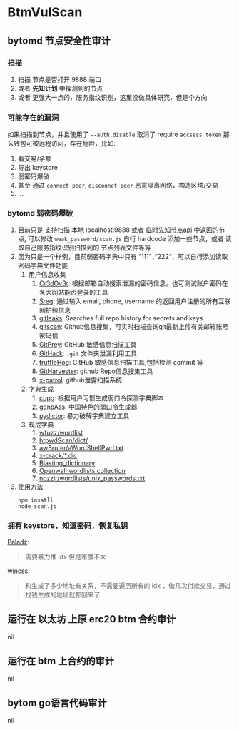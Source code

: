 # BtmVulScan

## bytomd 节点安全性审计
### 扫描
1. 扫描 节点是否打开 9888 端口
2. 或者 __先知计划__ 中探测到的节点
3. 或者 更强大一点的，服务指纹识别，这里没做具体研究，但是个方向

### 可能存在的漏洞
如果扫描到节点，并且使用了 `--auth.disable` 取消了 require  `accsess_token` 那么钱包可被远程访问，存在危险，比如:

1. 看交易/余额
2. 导出 keystore
3. 弱密码爆破
4. 甚至 通过 `connect-peer`, `disconnet-peer` 恶意隔离网络，构造区块/交易
5. ...

### bytomd 弱密码爆破
1. 目前只是 支持扫描 本地 localhost:9888 或者 [临时先知节点api](http://52.82.28.100:9889/list-nodes) 中返回的节点, 可以修改 `weak_password/scan.js` 自行 hardcode 添加一些节点，或者  读取自己服务指纹识别扫描到的 节点列表文件等等
2. 因为只是一个样例，目前弱密码字典中只有 “111”，”222“，可以自行添加读取 密码字典文件功能
    1. 用户信息收集
        1. [Cr3dOv3r](https://github.com/D4Vinci/Cr3dOv3r): 根据邮箱自动搜索泄漏的密码信息，也可测试账户密码在各大网站能否登录的工具
        2. [Sreg](https://github.com/n0tr00t/Sreg): 通过输入 email, phone, username 的返回用户注册的所有互联网护照信息
        8. [gitleaks](https://github.com/zricethezav/gitleaks): Searches full repo history for secrets and keys
        5. [gitscan](https://github.com/sea-god/gitscan): Github信息搜集，可实时扫描查询git最新上传有关邮箱账号密码信
        4. [GitPrey](https://github.com/repoog/GitPrey): GitHub 敏感信息扫描工具
        3. [GitHack](https://github.com/lijiejie/GitHack): `.git` 文件夹泄漏利用工具
        6. [truffleHog](https://github.com/dxa4481/truffleHog): GitHub 敏感信息扫描工具,包括检测 commit 等
        7. [GitHarvester](https://github.com/metac0rtex/GitHarvester): github Repo信息搜集工具
        8. [x-patrol](https://github.com/MiSecurity/x-patrol): github泄露扫描系统
    2. 字典生成
        1. [cupp](https://github.com/Mebus/cupp): 根据用户习惯生成弱口令探测字典脚本
        2. [genpAss](https://github.com/RicterZ/genpAss): 中国特色的弱口令生成器
        3. [pydictor](https://github.com/LandGrey/pydictor): 暴力破解字典建立工具
    3. 现成字典
        1. [wfuzz/wordlist](https://github.com/xmendez/wfuzz/tree/master/wordlist)
        2. [htpwdScan/dict/](https://github.com/lijiejie/htpwdScan/tree/master/dict)
        3. [awBruter/aWordShellPwd.txt](https://github.com/theLSA/awBruter/blob/master/aWordShellPwd.txt)
        4. [x-crack/*.dic](https://github.com/netxfly/x-crack)
        5. [Blasting_dictionary](https://github.com/rootphantomer/Blasting_dictionary)
        7. [Openwall wordlists collection](http://www.openwall.com/wordlists/)
        6. [nozzlr/wordlists/unix_passwords.txt](https://github.com/intrd/nozzlr/blob/1.1/wordlists/unix_passwords.txt)
3. 使用方法
    ```
    npm insatll
    node scan.js
    ```


### 拥有 keystore，知道密码，恢复私钥
[Paladz](https://github.com/Paladz): 
>需要暴力推 idx 但是难度不大

[wincss](https://github.com/wincss):
>和生成了多少地址有关系，不需要遍历所有的 idx ，做几次付款交易，通过找钱生成的地址就都回来了

## 运行在 以太坊 上原 erc20 btm 合约审计
nil

## 运行在 btm 上合约的审计
nil

## bytom go语言代码审计
nil
